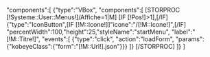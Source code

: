 "components":[
	{"type":"VBox", "components":[
	[STORPROC [!Systeme::User::Menus!]/Affiche=1|M]
		[IF [!Pos!]>1],[/IF]
		{"type":"IconButton",[IF [!M::Icone!]]"icone":"/[!M::Icone!]",[/IF] "percentWidth":100,"height":25,"styleName":"startMenu", "label":"[!M::Titre!]", "events":[
			{"type":"click", "action":"loadForm", "params":{"kobeyeClass":{"form":"[!M::Url!].json"}}}
		]}
	[/STORPROC]
	]}
]
